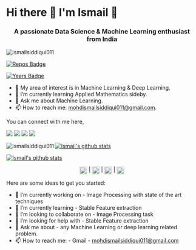 
# Hi there 👋 I'm Ismail  👾
<h3 align="center">A passionate Data Science & Machine Learning enthusiast from India</h3>

<img src="https://komarev.com/ghpvc/?username=ismailsiddiqui011" alt="ismailsiddiqui011" />
  
[![Repos Badge](https://badges.pufler.dev/repos/ismailsiddiqui011)](https://badges.pufler.dev)

[![Years Badge](https://badges.pufler.dev/years/ismailsiddiqui011)](https://badges.pufler.dev)


- 🔭 My area of interest is in Machine Learning & Deep Learning. 
- 🌱 I’m currently learning Applied Mathematics sideby.
- 💬 Ask me about Machine Learning.
- 📫 How to reach me: mohdismailsiddiqui011@gmail.com.

You can connect with me here,

[<img src="https://img.shields.io/badge/linkedin-%230077B5.svg?&style=for-the-badge&logo=linkedin&logoColor=white"/>](https://www.linkedin.com/in/ismailsiddiqui011/)
[<img src="https://img.shields.io/badge/WHATSAPP-%2325D366.svg?&style=for-the-badge&logo=whatsapp&logoColor=white"/>](https://wa.me/917309567376)
[<img src = "https://img.shields.io/badge/facebook-%231877F2.svg?&style=for-the-badge&logo=facebook&logoColor=white">](https://www.facebook.com/mohdismailsiddiqui)
[<img src = "https://img.shields.io/badge/instagram-%23E4405F.svg?&style=for-the-badge&logo=instagram&logoColor=white">](https://www.instagram.com/ismail.lucifer)

[![Ismail's github stats](https://github-readme-stats.vercel.app/api?username=ismailsiddiqui011)](https://github.com/ismailsiddiqui011/github-readme-stats)<img align="left" src="https://github-readme-stats.vercel.app/api/top-langs/?username=ismailsiddiqui011&layout=compact&hide=html" alt="ismailsiddiqui011" />

[![Ismail's github stats](https://github-readme-stats.vercel.app/api?username=ismailsiddiqui011)](https://github.com//github-readme-stats)



<p align="center"> 
<a href="https://linkedin.com/in/ismailsiddiqui011" target="blank"><img align="center" src="https://cdn.jsdelivr.net/npm/simple-icons@3.0.1/icons/linkedin.svg" alt="harshit-singh-data" height="20" width="20" /></a> |
<a href="https://fb.com/mohdismailsiddiqui" target="blank"><img align="center" src="https://cdn.jsdelivr.net/npm/simple-icons@3.0.1/icons/facebook.svg" alt="" height="20" width="20" /></a> | 
<a href="https://www.kaggle.com/ismailsiddiqui011" target="blank"><img align="center" src="https://cdn.jsdelivr.net/npm/simple-icons@3.0.1/icons/kaggle.svg" alt="harshit9665" height="20" width="20" /></a> | 
<a href="https://instagram.com/ismail.lucifer" target="blank"><img align="center" src="https://cdn.jsdelivr.net/npm/simple-icons@3.0.1/icons/instagram.svg" alt="aarav_singh96" height="20" width="20" /></a>
</p>


Here are some ideas to get you started:

- 🔭 I’m currently working on - Image Processing with state of the art techniques
- 🌱 I’m currently learning - Stable Feature extraction
- 👯 I’m looking to collaborate on - Image Processing task
- 🤔 I’m looking for help with - Stable Feature extraction
- 💬 Ask me about - any Machine Learning or deep learning related problem.
- 📫 How to reach me: - Gmail -  mohdismailsiddiqui011@gmail.com
